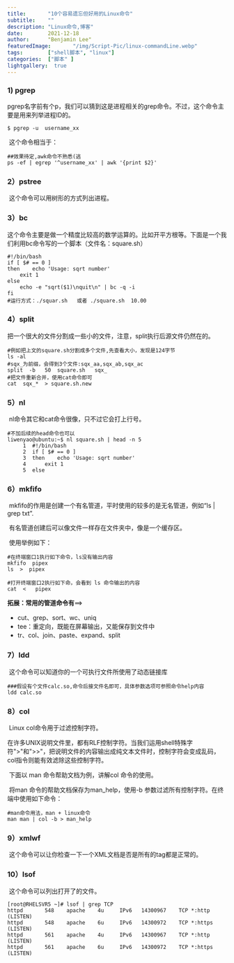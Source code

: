 ```yaml
---
title:       "10个容易遗忘但好用的Linux命令"
subtitle:    ""
description: "Linux命令,博客"
date:        2021-12-18
author:      "Benjamin Lee"
featuredImage:       "/img/Script-Pic/linux-commandLine.webp"
tags:        ["shell脚本", "linux"]
categories:  ["脚本" ]
lightgallery:  true
---
```



### 1)   pgrep

​	pgrep名字前有个p，我们可以猜到这是进程相关的grep命令。不过，这个命令主要是用来列举进程ID的。

```shell
$ pgrep -u  username_xx
```

​	这个命令相当于：

```shell
##效果待定,awk命令不熟悉(逃
ps -ef | egrep '^username_xx' | awk '{print $2}'   
```

### 2）pstree

​	这个命令可以用树形的方式列出进程。

### 3）bc

​	这个命令主要是做一个精度比较高的数学运算的。比如开平方根等。下面是一个我们利用bc命令写的一个脚本（文件名：square.sh）

```shell
#!/bin/bash
if [ $# == 0 ]
then    echo 'Usage: sqrt number'    
	exit 1
else    
	echo -e "sqrt($1)\nquit\n" | bc -q -i
fi
#运行方式：./squar.sh   或者 ./square.sh  10.00
```

### 4）split

​	把一个很大的文件分割成一些小的文件，注意，split执行后源文件仍然在的。

```shell
#例如把上文的square.sh分割成多个文件,先查看大小，发现是124字节
ls -al 
#sqx_为前缀，会得到3个文件:sqx_aa,sqx_ab,sqx_ac
split  -b   50  square.sh   sqx_  
#把文件重新合并，使用cat命令即可
cat  sqx_*  > square.sh.new
```

### 5）nl

​	nl命令其它和cat命令很像，只不过它会打上行号。

```shell
#不加后续的head命令也可以
liwenyao@ubuntu:~$ nl square.sh | head -n 5
     1	#!/bin/bash
     2	if [ $# == 0 ]
     3	then    echo 'Usage: sqrt number'    
     4		exit 1
     5	else 
```

### 6）mkfifo

​	mkfifo的作用是创建一个有名管道，平时使用的较多的是无名管道，例如“ls | grep txt”.

​	有名管道创建后可以像文件一样存在文件夹中，像是一个缓存区。

​	使用举例如下：

```shell
#在终端窗口1执行如下命令，ls没有输出内容
mkfifo  pipex
ls  >  pipex

#打开终端窗口2执行如下命，会看到 ls 命令输出的内容
cat  <   pipex 
```

**拓展：常用的管道命令有**==>

- cut、grep、sort、wc、uniq
- tee：重定向，既能在屏幕输出，又能保存到文件中
- tr、col、join、paste、expand、split

### 7）ldd

​	这个命令可以知道你的一个可执行文件所使用了动态链接库
```shell
###假设有个文件calc.so,命令后接文件名即可，具体参数选项可参照命令help内容
ldd calc.so
```

### 8）col

​	Linux col命令用于过滤控制字符。

​	在许多UNIX说明文件里，都有RLF控制字符。当我们运用shell特殊字符">"和">>"，把说明文件的内容输出成纯文本文件时，控制字符会变成乱码，col指令则能有效滤除这些控制字符。

​	下面以 man 命令帮助文档为例，讲解col 命令的使用。

​	将man 命令的帮助文档保存为man_help，使用-b 参数过滤所有控制字符。在终端中使用如下命令：

```shell
#man命令用法，man + linux命令
man man | col -b > man_help 
```

### 9）xmlwf

​	这个命令可以让你检查一下一个XML文档是否是所有的tag都是正常的。

### 10）lsof

​	这个命令可以列出打开了的文件。

```shell
[root@RHELSVR5 ~]# lsof | grep TCP
httpd       548    apache    4u     IPv6   14300967    TCP *:http (LISTEN)
httpd       548    apache    6u     IPv6   14300972    TCP *:https (LISTEN)
httpd       561    apache    4u     IPv6   14300967    TCP *:http (LISTEN)
httpd       561    apache    6u     IPv6   14300972    TCP *:https (LISTEN)
```
